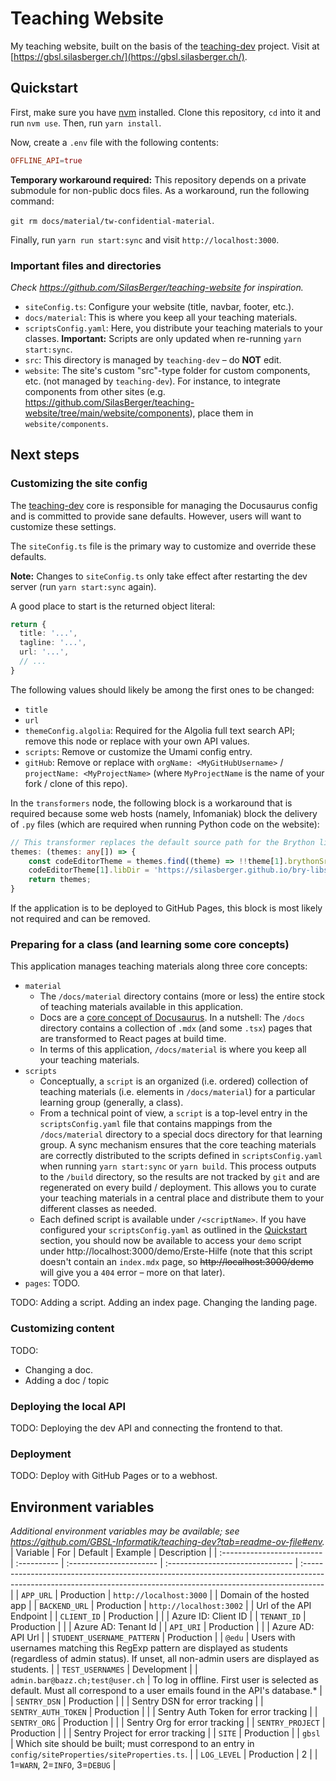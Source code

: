 # Teaching Website
My teaching website, built on the basis of the [teaching-dev](https://github.com/GBSL-Informatik/teaching-dev) project. Visit at [https://gbsl.silasberger.ch/](https://gbsl.silasberger.ch/).

## Quickstart
First, make sure you have [nvm](https://github.com/nvm-sh/nvm) installed. Clone this repository, `cd` into it and run `nvm use`. Then, run `yarn install`.

Now, create a `.env` file with the following contents:

```conf
OFFLINE_API=true
```

**Temporary workaround required:** This repository depends on a private submodule for non-public docs files. As a workaround, run the following command:

`git rm docs/material/tw-confidential-material`.

Finally, run `yarn run start:sync` and visit `http://localhost:3000`.

### Important files and directories
_Check https://github.com/SilasBerger/teaching-website for inspiration._
- `siteConfig.ts`: Configure your website (title, navbar, footer, etc.).
- `docs/material`: This is where you keep all your teaching materials.
- `scriptsConfig.yaml`: Here, you distribute your teaching materials to your classes. **Important:** Scripts are only updated when re-running `yarn start:sync`.
- `src`: This directory is managed by `teaching-dev` – do **NOT** edit.
- `website`: The site's custom "src"-type folder for custom components, etc. (not managed by `teaching-dev`). For instance, to integrate components from other sites (e.g. https://github.com/SilasBerger/teaching-website/tree/main/website/components), place them in `website/components`.

## Next steps
### Customizing the site config 
The [teaching-dev](https://github.com/GBSL-Informatik/teaching-dev) core is responsible for managing the Docusaurus config and is committed to provide sane defaults. However, users will want to customize these settings.

The `siteConfig.ts` file is the primary way to customize and override these defaults.

**Note:** Changes to `siteConfig.ts` only take effect after restarting the dev server (run `yarn start:sync` again).

A good place to start is the returned object literal:

```ts
return {
  title: '...',
  tagline: '...',
  url: '...',
  // ...
}
```

The following values should likely be among the first ones to be changed:
- `title`
- `url`
- `themeConfig.algolia`: Required for the Algolia full text search API; remove this node or replace with your own API values.
- `scripts`: Remove or customize the Umami config entry.
- `gitHub`: Remove or replace with `orgName: <MyGitHubUsername>` / `projectName: <MyProjectName>` (where `MyProjectName` is the name of your fork / clone of this repo).

In the `transformers` node, the following block is a workaround that is required because some web hosts (namely, Infomaniak) block the delivery of `.py` files (which are required when running Python code on the website):

```ts
// This transformer replaces the default source path for the Brython libs to a GitHub Pages page because some web hosts refuse to deliver .py files.
themes: (themes: any[]) => {
    const codeEditorTheme = themes.find((theme) => !!theme[1].brythonSrc);
    codeEditorTheme[1].libDir = 'https://silasberger.github.io/bry-libs/';
    return themes;
}
```

If the application is to be deployed to GitHub Pages, this block is most likely not required and can be removed.

### Preparing for a class (and learning some core concepts)
This application manages teaching materials along three core concepts:
- `material`
  - The `/docs/material` directory contains (more or less) the entire stock of teaching materials available in this application.
  - Docs are a [core concept of Docusaurus](https://docusaurus.io/docs/docs-introduction). In a nutshell: The `/docs` directory contains a collection of `.mdx` (and some `.tsx`) pages that are transformed to React pages at build time.
  - In terms of this application, `/docs/material` is where you keep all your teaching materials.
- `scripts`
  - Conceptually, a `script` is an organized (i.e. ordered) collection of teaching materials (i.e. elements in `/docs/material`) for a particular learning group (generally, a class).
  - From a technical point of view, a `script` is a top-level entry in the `scriptsConfig.yaml` file that contains mappings from the `/docs/material` directory to a special docs directory for that learning group. A sync mechanism ensures that the core teaching materials are correctly distributed to the scripts defined in `scriptsConfig.yaml` when running `yarn start:sync` or `yarn build`. This process outputs to the `/build` directory, so the results are not tracked by `git` and are regenerated on every build / deployment. This allows you to curate your teaching materials in a central place and distribute them to your different classes as needed.
  - Each defined script is available under `/<scriptName>`. If you have configured your `scriptsConfig.yaml` as outlined in the [Quickstart](#quickstart) section, you should now be available to access your `demo` script under http://localhost:3000/demo/Erste-Hilfe (note that this script doesn't contain an `index.mdx` page, so <s>http://localhost:3000/demo</s> will give you a `404` error – more on that later).
- `pages`: TODO.

TODO: Adding a script. Adding an index page. Changing the landing page.

### Customizing content
TODO:
- Changing a doc.
- Adding a doc / topic

### Deploying the local API
TODO: Deploying the dev API and connecting the frontend to that.

### Deployment
TODO: Deploy with GitHub Pages or to a webhost.

## Environment variables
_Additional environment variables may be available; see https://github.com/GBSL-Informatik/teaching-dev?tab=readme-ov-file#env._
| Variable                   | For         | Default                 | Example                          | Description                                                                                                                                                        |
| :------------------------- | :---------- | :---------------------- | :------------------------------- | :----------------------------------------------------------------------------------------------------------------------------------------------------------------- |
| `APP_URL`                  | Production  | `http://localhost:3000` |                                  | Domain of the hosted app                                                                                                                                           |
| `BACKEND_URL`              | Production  | `http://localhost:3002` |                                  | Url of the API Endpoint                                                                                                                                            |
| `CLIENT_ID`                | Production  |                         |                                  | Azure ID: Client ID                                                                                                                                                |
| `TENANT_ID`                | Production  |                         |                                  | Azure AD: Tenant Id                                                                                                                                                |
| `API_URI`                  | Production  |                         |                                  | Azure AD: API Url                                                                                                                                                  |
| `STUDENT_USERNAME_PATTERN` | Production  |                         | `@edu`                           | Users with usernames matching this RegExp pattern are displayed as students (regardless of admin status). If unset, all non-admin users are displayed as students. |
| `TEST_USERNAMES`           | Development |                         | `admin.bar@bazz.ch;test@user.ch` | To log in offline. First user is selected as default. Must all correspond to a user emails found in the API's database.\*                                          |
| `SENTRY_DSN`               | Production  |                         |                                  | Sentry DSN for error tracking                                                                                                                                      |
| `SENTRY_AUTH_TOKEN`        | Production  |                         |                                  | Sentry Auth Token for error tracking                                                                                                                               |
| `SENTRY_ORG`               | Production  |                         |                                  | Sentry Org for error tracking                                                                                                                                      |
| `SENTRY_PROJECT`           | Production  |                         |                                  | Sentry Project for error tracking                                                                                                                                  |
| `SITE`                     | Production  |                         | `gbsl`                           | Which site should be built; must correspond to an entry in `config/siteProperties/siteProperties.ts`.                                                              |
| `LOG_LEVEL`                | Production  | 2                       |                                  | 1=`WARN`, 2=`INFO`, 3=`DEBUG`                                                                                                                                      |